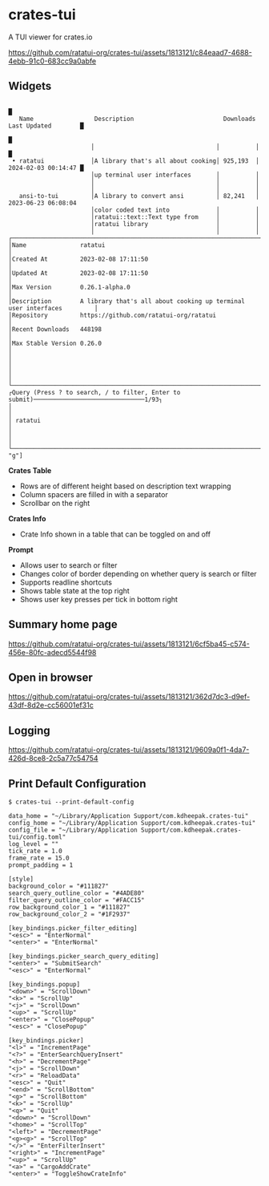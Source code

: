 # crates-tui

A TUI viewer for crates.io

https://github.com/ratatui-org/crates-tui/assets/1813121/c84eaad7-4688-4ebb-91c0-683cc9a0abfe

## Widgets

```plain
                                                                                           █
   Name                 Description                         Downloads  Last Updated        █
                                                                                           █
                       │                                  │          │                     █
 • ratatui             │A library that's all about cooking│ 925,193  │ 2024-02-03 00:14:47 █
                       │up terminal user interfaces       │          │
                       │                                  │          │
                       │                                  │          │
   ansi-to-tui         │A library to convert ansi         │ 82,241   │ 2023-06-23 06:08:04
                       │color coded text into             │          │
                       │ratatui::text::Text type from     │          │
                       │ratatui library                   │          │
                       │                                  │          │
┌──────────────────────────────────────────────────────────────────────────────────────────┐
│Name               ratatui                                                                │
│Created At         2023-02-08 17:11:50                                                    │
│Updated At         2023-02-08 17:11:50                                                    │
│Max Version        0.26.1-alpha.0                                                         │
│Description        A library that's all about cooking up terminal user interfaces         │
│Repository         https://github.com/ratatui-org/ratatui                                 │
│Recent Downloads   448198                                                                 │
│Max Stable Version 0.26.0                                                                 │
│                                                                                          │
│                                                                                          │
└──────────────────────────────────────────────────────────────────────────────────────────┘
┌Query (Press ? to search, / to filter, Enter to submit)───────────────────────────────1/93┐
│                                                                                          │
│ ratatui                                                                                  │
│                                                                                          │
└─────────────────────────────────────────────────────────────────────────────────["g", "g"]
```

**Crates Table**

- Rows are of different height based on description text wrapping
- Column spacers are filled in with a separator
- Scrollbar on the right

**Crates Info**

- Crate Info shown in a table that can be toggled on and off

**Prompt**

- Allows user to search or filter
- Changes color of border depending on whether query is search or filter
- Supports readline shortcuts
- Shows table state at the top right
- Shows user key presses per tick in bottom right

## Summary home page

https://github.com/ratatui-org/crates-tui/assets/1813121/6cf5ba45-c574-456e-80fc-adecd5544f98

## Open in browser

https://github.com/ratatui-org/crates-tui/assets/1813121/362d7dc3-d9ef-43df-8d2e-cc56001ef31c

## Logging

https://github.com/ratatui-org/crates-tui/assets/1813121/9609a0f1-4da7-426d-8ce8-2c5a77c54754

## Print Default Configuration

```plain
$ crates-tui --print-default-config

data_home = "~/Library/Application Support/com.kdheepak.crates-tui"
config_home = "~/Library/Application Support/com.kdheepak.crates-tui"
config_file = "~/Library/Application Support/com.kdheepak.crates-tui/config.toml"
log_level = ""
tick_rate = 1.0
frame_rate = 15.0
prompt_padding = 1

[style]
background_color = "#111827"
search_query_outline_color = "#4ADE80"
filter_query_outline_color = "#FACC15"
row_background_color_1 = "#111827"
row_background_color_2 = "#1F2937"

[key_bindings.picker_filter_editing]
"<esc>" = "EnterNormal"
"<enter>" = "EnterNormal"

[key_bindings.picker_search_query_editing]
"<enter>" = "SubmitSearch"
"<esc>" = "EnterNormal"

[key_bindings.popup]
"<down>" = "ScrollDown"
"<k>" = "ScrollUp"
"<j>" = "ScrollDown"
"<up>" = "ScrollUp"
"<enter>" = "ClosePopup"
"<esc>" = "ClosePopup"

[key_bindings.picker]
"<l>" = "IncrementPage"
"<?>" = "EnterSearchQueryInsert"
"<h>" = "DecrementPage"
"<j>" = "ScrollDown"
"<r>" = "ReloadData"
"<esc>" = "Quit"
"<end>" = "ScrollBottom"
"<g>" = "ScrollBottom"
"<k>" = "ScrollUp"
"<q>" = "Quit"
"<down>" = "ScrollDown"
"<home>" = "ScrollTop"
"<left>" = "DecrementPage"
"<g><g>" = "ScrollTop"
"</>" = "EnterFilterInsert"
"<right>" = "IncrementPage"
"<up>" = "ScrollUp"
"<a>" = "CargoAddCrate"
"<enter>" = "ToggleShowCrateInfo"
```
